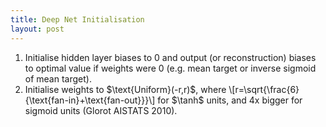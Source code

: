 ```yaml
---
title: Deep Net Initialisation
layout: post
---
```


<script type="text/javascript" src="https://cdnjs.cloudflare.com/ajax/libs/mathjax/2.7.0/MathJax.js?config=TeX-AMS-MML_HTMLorMML"></script>
<script type="text/x-mathjax-config">MathJax.Hub.Config({tex2jax: {inlineMath: [['$','$'], ['\\(','\\)']]}});</script>

<ol><li>Initialise hidden layer biases to 0 and output (or reconstruction) biases to optimal value if weights were 0 (e.g. mean target or inverse sigmoid of mean target).</li>
<li>Initialise weights to $\text{Uniform}(-r,r)$, where
\[r=\sqrt{\frac{6}{\text{fan-in}+\text{fan-out}}}\]
for $\tanh$ units, and 4x bigger for sigmoid units (Glorot AISTATS 2010).</li></ol>
